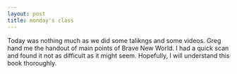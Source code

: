 ```yaml
---
layout: post
title: monday's class
---
```

Today was nothing much as we did some talikngs and some videos. Greg hand me the handout of main points of Brave New World. I had a quick scan and found it not as difficult as it might seem. Hopefully, I will understand this book thoroughly.
